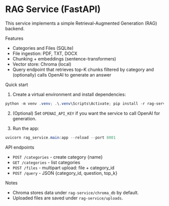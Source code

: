 # RAG Service (FastAPI)

This service implements a simple Retrieval-Augmented Generation (RAG) backend.

Features
- Categories and Files (SQLite)
- File ingestion: PDF, TXT, DOCX
- Chunking + embeddings (sentence-transformers)
- Vector store: Chroma (local)
- Query endpoint that retrieves top-K chunks filtered by category and (optionally) calls OpenAI to generate an answer

Quick start

1. Create a virtual environment and install dependencies:

```powershell
python -m venv .venv; .\.venv\Scripts\Activate; pip install -r rag-service/requirements.txt
```

2. (Optional) Set `OPENAI_API_KEY` if you want the service to call OpenAI for generation.

3. Run the app:

```powershell
uvicorn rag_service.main:app --reload --port 8001
```

API endpoints
- `POST /categories` - create category {name}
- `GET /categories` - list categories
- `POST /files` - multipart upload: file + category_id
- `POST /query` - JSON {category_id, question, top_k}

Notes
- Chroma stores data under `rag-service/chroma_db` by default.
- Uploaded files are saved under `rag-service/uploads`.
